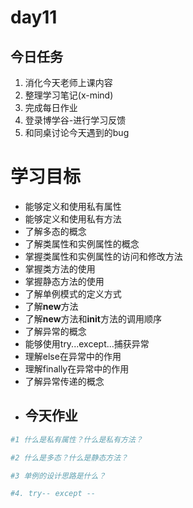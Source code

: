 # day11

## 今日任务

1. 消化今天老师上课内容
2. 整理学习笔记\(x-mind\)
3. 完成每日作业
4. 登录博学谷-进行学习反馈
5. 和同桌讨论今天遇到的bug

# 学习目标

* 能够定义和使用私有属性
* 能够定义和使用私有方法
* 了解多态的概念
* 了解类属性和实例属性的概念
* 掌握类属性和实例属性的访问和修改方法
* 掌握类方法的使用
* 掌握静态方法的使用
* 了解单例模式的定义方式
* 了解**new**方法
* 了解**new**方法和**init**方法的调用顺序
* 了解异常的概念
* 能够使用try...except...捕获异常
* 理解else在异常中的作用
* 理解finally在异常中的作用
* 了解异常传递的概念
* ## 今天作业

```py
#1 什么是私有属性？什么是私有方法？
```

```py
#2 什么是多态？什么是静态方法？
```

```py
#3 单例的设计思路是什么？
```

```py
#4. try-- except --
```





